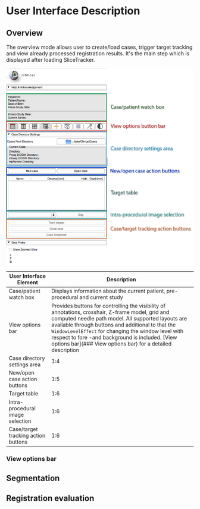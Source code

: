 # User Interface Description

## Overview
The overview mode allows user to create/load cases, trigger target tracking and view already processed registration results. It's the main step which is displayed after loading SliceTracker.

![](../images/user_interface.png)


| User Interface Element | Description |
| -- | -- |
| Case/patient watch box | Displays information about the current patient, pre-procedural and current study |
| View options bar | Provides buttons for controlling the visibility of annotations, crosshair, Z-frame model, grid and computed needle path model. All supported layouts are available through buttons and additional to that the `WindowLevelEffect` for changing the window level with respect to fore -and background is included. [View options bar](### View options bar) for a detailed description |
| Case directory settings area | 1:4 |
| New/open case action buttons | 1:5 |
| Target table | 1:6 |
| Intra-procedural image selection | 1:6 |
| Case/target tracking action buttons | 1:6 |

### View options bar

## Segmentation

## Registration evaluation 



